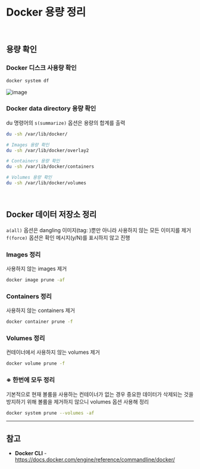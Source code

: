 # Docker 용량 정리

<br>

## 용량 확인
### Docker 디스크 사용량 확인
```bash
docker system df
```
![image](https://user-images.githubusercontent.com/46125158/200555815-4171e12f-859f-4ad9-8826-7c214e065329.png)

### Docker data directory 용량 확인
du 명령어의 `s(summarize)` 옵션은 용량의 합계를 출력

```bash
du -sh /var/lib/docker/

# Images 용량 확인
du -sh /var/lib/docker/overlay2

# Containers 용량 확인
du -sh /var/lib/docker/containers

# Volumes 용량 확인
du -sh /var/lib/docker/volumes
```

<br>

## Docker 데이터 저장소 정리
`a(all)` 옵션은 dangling 이미지(tag: <none>)뿐만 아니라 사용하지 않는 모든 이미지를 제거  
`f(force)` 옵션은 확인 메시지(y/N)를 표시하지 않고 진행

### Images 정리
사용하지 않는 images 제거

```bash
docker image prune -af
```

### Containers 정리
사용하지 않는 containers 제거

```bash
docker container prune -f
```

### Volumes 정리
컨테이너에서 사용하지 않는 volumes 제거

```bash
docker volume prune -f
```

### ※ 한번에 모두 정리
기본적으로 현재 볼륨을 사용하는 컨테이너가 없는 경우 중요한 데이터가 삭제되는 것을 방지하기 위해 볼륨을 제거하지 않으니 volumes 옵션 사용해 정리

```bash
docker system prune --volumes -af
```

<hr>

## 참고
- **Docker CLI** - https://docs.docker.com/engine/reference/commandline/docker/

